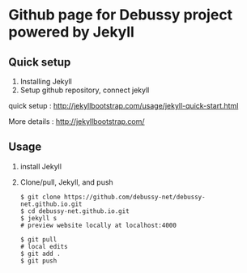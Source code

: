 # Github page for Debussy project powered by Jekyll

## Quick setup

1. Installing Jekyll 
2. Setup github repository, connect jekyll

quick setup
: <http://jekyllbootstrap.com/usage/jekyll-quick-start.html>

More details
: <http://jekyllbootstrap.com/>

## Usage

1. install Jekyll
2. Clone/pull, Jekyll, and push

	```
	$ git clone https://github.com/debussy-net/debussy-net.github.io.git
	$ cd debussy-net.github.io.git
	$ jekyll s
	# preview website locally at localhost:4000

	$ git pull
	# local edits
	$ git add .
	$ git push
	```

